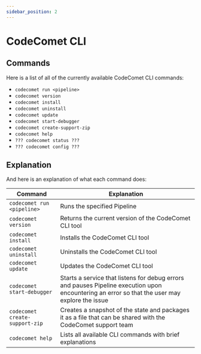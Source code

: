 ```yaml
---
sidebar_position: 2
---
```


# CodeComet CLI

## Commands
Here is a list of all of the currently available CodeComet CLI commands:
- `codecomet run <pipeline>`
- `codecomet version`
- `codecomet install`
- `codecomet uninstall`
- `codecomet update`
- `codecomet start-debugger`
- `codecomet create-support-zip`
- `codecomet help`
- `??? codecomet status ???`
- `??? codecomet config ???`

## Explanation
And here is an explanation of what each command does:

| Command | Explanation |
| ------- | ----------- |
| `codecomet run <pipeline>` | Runs the specified Pipeline |
| `codecomet version` | Returns the current version of the CodeComet CLI tool |
| `codecomet install` | Installs the CodeComet CLI tool |
| `codecomet uninstall` | Uninstalls the CodeComet CLI tool |
| `codecomet update` | Updates the CodeComet CLI tool |
| `codecomet start-debugger` | Starts a service that listens for debug errors and pauses Pipeline execution upon encountering an error so that the user may explore the issue |
| `codecomet create-support-zip` | Creates a snapshot of the state and packages it as a file that can be shared with the CodeComet support team |
| `codecomet help` | Lists all available CLI commands with brief explanations | 